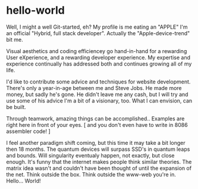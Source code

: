 # hello-world
Well, I might a well Git-started, eh? 
My profile is me eating an "APPLE" I'm an official "Hybrid, full stack developer". 
Actually the "Apple-device-trend" bit me.

Visual aesthetics and coding efficiencey go hand-in-hand for a rewarding User eXperience,
and a rewarding developer experience. My expertise and experience continually has addressed both
and continues growing all of my life. 

I'd like to contribute some advice and techniques for website development.
There's only a year-in-age between me and Steve Jobs.
He made more money, but sadly he's gone. 
He didn't leave me any cash, but I will try and use some of his advice
I'm a bit of a visionary, too. What I can envision, can be built.

Through teamwork, amazing things can be accomplished..
Examples are right here in front of your eyes.
[ and you don't even have to write in 8086 assembler code! ]

I feel another paradigm shift coming, but this time it may take a bit longer then 18 months.
The quantum devices will surpass SSD's in quantum leaps and bounds.
Will singularity eventualy happen, not exactly, but close enough.
It's funny that the internet makes people think similar theories.
The matrix idea wasn't and couldn't have been thought of until the expansion of the net.
Think outside the box. Think outside the www-web you're in.
Hello...
World!
